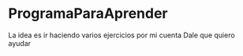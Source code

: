 # ProgramaParaAprender
La idea es ir haciendo varios ejercicios por mi cuenta
Dale que quiero ayudar
